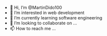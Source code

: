 - 👋 Hi, I’m @MartinDido100
- 👀 I’m interested in web development
- 🌱 I’m currently learning software engineering
- 💞️ I’m looking to collaborate on ...
- 📫 How to reach me ...

<!---
MartinDido100/MartinDido100 is a ✨ special ✨ repository because its `README.md` (this file) appears on your GitHub profile.
You can click the Preview link to take a look at your changes.
--->
